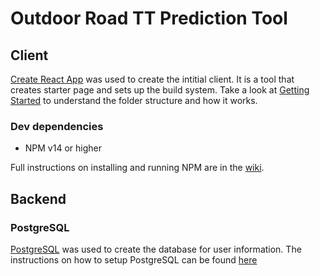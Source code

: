 # Outdoor Road TT Prediction Tool

## Client

[Create React App](https://create-react-app.dev/) was used to create the intitial client. It is a tool that creates starter page and sets up the build system. Take a look at [Getting Started](https://create-react-app.dev/docs/getting-started) to understand the folder structure and how it works.

### Dev dependencies

- NPM v14 or higher

Full instructions on installing and running NPM are in the [wiki](https://github.cs.adelaide.edu.au/a1225127/CYCOUT3/wiki/How-to-setup-the-client).

## Backend

### PostgreSQL
[PostgreSQL](https://www.postgresql.org/) was used to create the database for user information. The instructions on how to setup PostgreSQL can be found [here](https://www.postgresql.org/download/)
